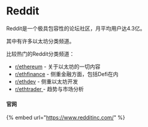 # Reddit

Reddit是一个极具包容性的论坛社区，月平均用户达4.3亿。

其中有许多以太坊分类频道。

比较热门的Reddit分类频道：

* [r/ethereum](https://www.reddit.com/r/ethereum/) - 关于以太坊的一切内容
* [r/ethfinance](https://www.reddit.com/r/ethfinance/) - 侧重金融方面，包括Defi在内
* [r/ethdev](https://www.reddit.com/r/ethdev/) - 侧重以太坊开发
* [r/ethtrader ](https://www.reddit.com/r/ethtrader/)- 趋势与市场分析

#### 官网

{% embed url="https://www.redditinc.com/" %}



